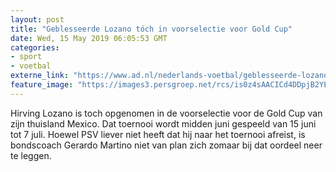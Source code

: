 ```yaml
---
layout: post
title: "Geblesseerde Lozano tóch in voorselectie voor Gold Cup"
date: Wed, 15 May 2019 06:05:53 GMT
categories: 
- sport 
- voetbal 
externe_link: "https://www.ad.nl/nederlands-voetbal/geblesseerde-lozano-toch-in-voorselectie-voor-gold-cup~a9afd5a7/"
feature_image: "https://images3.persgroep.net/rcs/is0z4sAACICd4DDpjB2YERWN3-k/diocontent/147705671/_fitwidth/400/?appId=21791a8992982cd8da851550a453bd7f&quality=0.7"
---
```


Hirving Lozano is toch opgenomen in de voorselectie voor de Gold Cup van zijn thuisland Mexico. Dat toernooi wordt midden juni gespeeld van 15 juni tot 7 juli. Hoewel PSV liever niet heeft dat hij naar het toernooi afreist, is bondscoach Gerardo Martino niet van plan zich zomaar bij dat oordeel neer te leggen.
